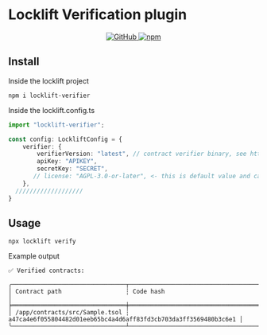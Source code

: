# Locklift Verification plugin

<p align="center">
    <p align="center">
        <a href="/LICENSE">
            <img alt="GitHub" src="https://img.shields.io/badge/license-Apache--2.0-orange" />
        </a>
        <a href="https://www.npmjs.com/package/locklift-verifier">
            <img alt="npm" src="https://img.shields.io/npm/v/locklift-verifier">
        </a>
    </p>
</p>


## Install
Inside the locklift project
```shell
npm i locklift-verifier
```

Inside the locklift.config.ts
```typescript
import "locklift-verifier";

const config: LockliftConfig = {
    verifier: {
        verifierVersion: "latest", // contract verifier binary, see https://github.com/broxus/everscan-verify/releases
        apiKey: "APIKEY",
        secretKey: "SECRET",
       // license: "AGPL-3.0-or-later", <- this is default value and can be overrided
    },
  ///////////////////
}
```

## Usage
```shell
npx locklift verify
```
Example output
```text
✅ Verified contracts:

╭────────────────────────────────┬──────────────────────────────────────────────────────────────────╮
│ Contract path                  ┆ Code hash                                                        │
╞════════════════════════════════╪══════════════════════════════════════════════════════════════════╡
│ /app/contracts/src/Sample.tsol ┆ a47ca4e6f055804482d01eeb65bc4a4d6aff83fd3cb703da3ff3569480b3c6e1 │
╰────────────────────────────────┴──────────────────────────────────────────────────────────────────╯
```



